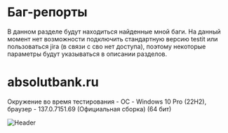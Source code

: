 # Баг-репорты

В данном разделе будут находиться найденные мной баги.
На данный момент нет возможности подключить стандартную версию testit или пользоваться jira (в связи с сво нет доступа), поэтому некоторые параметры будут указываться в описании разделов.

# absolutbank.ru

Окружение во время тестирования - ОС - Windows 10 Pro (22H2), браузер - 137.0.7151.69 (Официальная сборка) (64 бит)

<img src="https://github.com/MILKsons/Portfolio/blob/main/screenshots/bank_nakop.PNG" alt="Header" style="max-width: 70%;">
